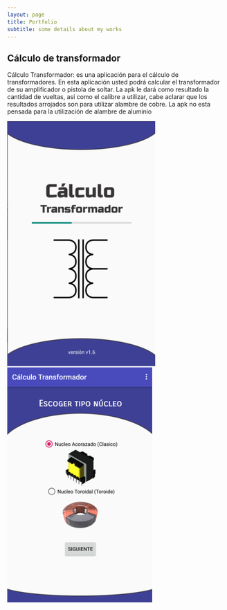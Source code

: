 ```yaml
---
layout: page
title: Portfolio
subtitle: some details about my works
---
```


## Cálculo de transformador

Cálculo Transformador: es una aplicación para el cálculo de transformadores. En esta aplicación usted podrá calcular el transformador de su amplificador o pistola de soltar. La apk le dará como resultado la cantidad de vueltas, así como el calibre a utilizar, cabe aclarar que los resultados arrojados son para utilizar alambre de cobre. La apk no esta pensada para la utilización de alambre de aluminio


![Cálculo transformador](/assets/img/calculo-transformador/001-cz9dev-calc.png)
![Cálculo transformador2](/assets/img/calculo-transformador/002-cz9dev-calc.png)